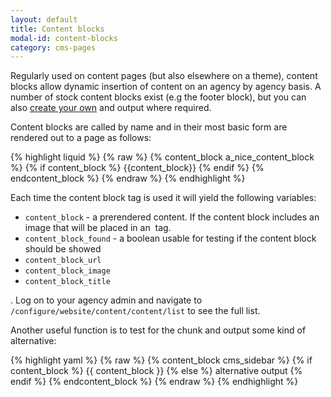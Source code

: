 ```yaml
---
layout: default
title: Content blocks
modal-id: content-blocks
category: cms-pages
---
```

Regularly used on content pages (but also elsewhere on a theme), content blocks allow dynamic insertion of content on an agency by agency basis. A number of stock content blocks exist (e.g the footer block), but you can also [create your own](/pages#theme-content-blocks) and output where required.

Content blocks are called by name and in their most basic form are rendered out to a page as follows:

{% highlight liquid %}
{% raw %}
{% content_block a_nice_content_block %}
 {% if content_block %}
  {{content_block}}
 {% endif %}
{% endcontent_block %}
{% endraw %}
{% endhighlight %}

Each time the content block tag is used it will yield the following variables:

- `content_block` - a prerendered content. If the content block includes an image that will be placed in an <img> tag.
- `content_block_found` - a boolean usable for testing if the content block should be showed
- `content_block_url`
- `content_block_image`
- `content_block_title`

. Log on to your agency admin and navigate to ``/configure/website/content/content/list`` to see the full list.

Another useful function is to test for the chunk and output some kind of alternative:

{% highlight yaml %}
{% raw %}
{% content_block cms_sidebar %}
 {% if content_block %}
  {{ content_block }}
 {% else %}
  alternative output
 {% endif %}
{% endcontent_block %}
{% endraw %}
{% endhighlight %}
